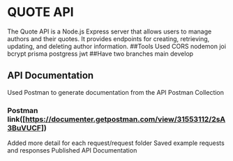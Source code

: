  # QUOTE API
The Quote API is a Node.js Express server that allows users to manage authors and their quotes. It provides endpoints for creating, retrieving, updating, and deleting author information.
##Tools Used
CORS 
nodemon
joi
bcrypt
prisma
postgress
jwt
##Have two branches
main
develop
## API Documentation
Used Postman to generate documentation from the API Postman Collection
### Postman link([https://documenter.getpostman.com/view/31553112/2sA3BuVUCF])
Added more detail for each request/request folder
Saved example requests and responses
Published API Documentation


